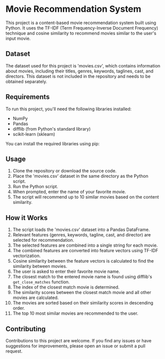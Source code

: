 # Movie Recommendation System

This project is a content-based movie recommendation system built using Python. It uses the TF-IDF (Term Frequency-Inverse Document Frequency) technique and cosine similarity to recommend movies similar to the user's input movie.

## Dataset

The dataset used for this project is 'movies.csv', which contains information about movies, including their titles, genres, keywords, taglines, cast, and directors. This dataset is not included in the repository and needs to be obtained separately.

## Requirements

To run this project, you'll need the following libraries installed:

- NumPy
- Pandas
- difflib (from Python's standard library)
- scikit-learn (sklearn)

You can install the required libraries using pip:

## Usage

1. Clone the repository or download the source code.
2. Place the 'movies.csv' dataset in the same directory as the Python script.
3. Run the Python script.
4. When prompted, enter the name of your favorite movie.
5. The script will recommend up to 10 similar movies based on the content similarity.

## How it Works

1. The script loads the 'movies.csv' dataset into a Pandas DataFrame.
2. Relevant features (genres, keywords, tagline, cast, and director) are selected for recommendation.
3. The selected features are combined into a single string for each movie.
4. The combined features are converted into feature vectors using TF-IDF vectorization.
5. Cosine similarity between the feature vectors is calculated to find the similarity between movies.
6. The user is asked to enter their favorite movie name.
7. The closest match to the entered movie name is found using difflib's `get_close_matches` function.
8. The index of the closest match movie is determined.
9. The similarity scores between the closest match movie and all other movies are calculated.
10. The movies are sorted based on their similarity scores in descending order.
11. The top 10 most similar movies are recommended to the user.

## Contributing

Contributions to this project are welcome. If you find any issues or have suggestions for improvements, please open an issue or submit a pull request.